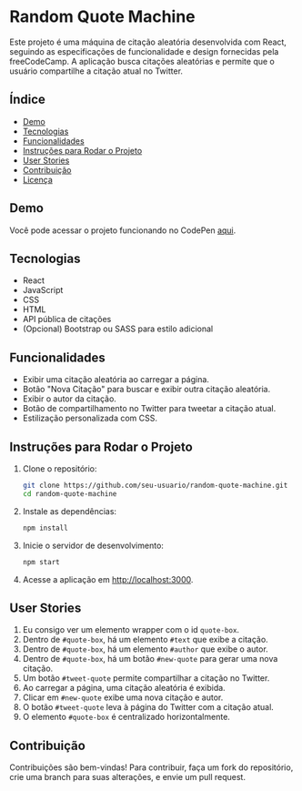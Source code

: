 # Random Quote Machine

Este projeto é uma máquina de citação aleatória desenvolvida com React, seguindo as especificações de funcionalidade e design fornecidas pela freeCodeCamp. A aplicação busca citações aleatórias e permite que o usuário compartilhe a citação atual no Twitter.

## Índice

- [Demo](#demo)
- [Tecnologias](#tecnologias)
- [Funcionalidades](#funcionalidades)
- [Instruções para Rodar o Projeto](#instruções-para-rodar-o-projeto)
- [User Stories](#user-stories)
- [Contribuição](#contribuição)
- [Licença](#licença)

## Demo

Você pode acessar o projeto funcionando no CodePen [aqui](https://random-quote-machine.freecodecamp.rocks/).

## Tecnologias

- React
- JavaScript
- CSS
- HTML
- API pública de citações
- (Opcional) Bootstrap ou SASS para estilo adicional

## Funcionalidades

- Exibir uma citação aleatória ao carregar a página.
- Botão "Nova Citação" para buscar e exibir outra citação aleatória.
- Exibir o autor da citação.
- Botão de compartilhamento no Twitter para tweetar a citação atual.
- Estilização personalizada com CSS.

## Instruções para Rodar o Projeto

1. Clone o repositório:
   ```bash
   git clone https://github.com/seu-usuario/random-quote-machine.git
   cd random-quote-machine
   ```

2. Instale as dependências:
   ```bash
   npm install
   ```

3. Inicie o servidor de desenvolvimento:
   ```bash
   npm start
   ```

4. Acesse a aplicação em [http://localhost:3000](http://localhost:3000).

## User Stories

1. Eu consigo ver um elemento wrapper com o id `quote-box`.
2. Dentro de `#quote-box`, há um elemento `#text` que exibe a citação.
3. Dentro de `#quote-box`, há um elemento `#author` que exibe o autor.
4. Dentro de `#quote-box`, há um botão `#new-quote` para gerar uma nova citação.
5. Um botão `#tweet-quote` permite compartilhar a citação no Twitter.
6. Ao carregar a página, uma citação aleatória é exibida.
7. Clicar em `#new-quote` exibe uma nova citação e autor.
8. O botão `#tweet-quote` leva à página do Twitter com a citação atual.
9. O elemento `#quote-box` é centralizado horizontalmente.

## Contribuição

Contribuições são bem-vindas! Para contribuir, faça um fork do repositório, crie uma branch para suas alterações, e envie um pull request.
